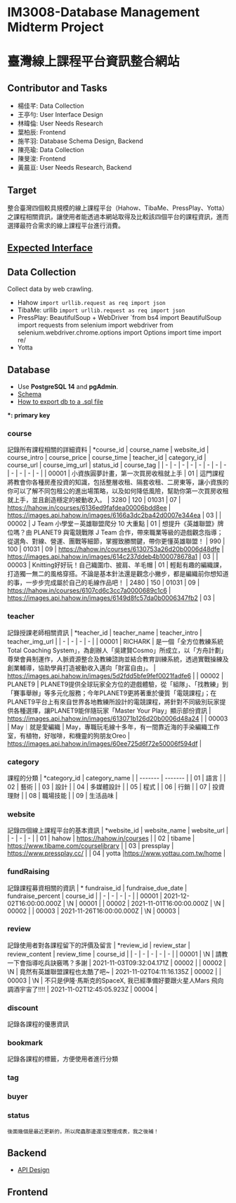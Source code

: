 # IM3008-Database Management Midterm Project
# 臺灣線上課程平台資訊整合網站

## Contributor and Tasks
* 楊佳芊: Data Collection
* 王亭勻: User Interface Design
* 林暐倫: User Needs Research
* 葉柏辰: Frontend
* 施芊羽: Database Schema Design, Backend
* 陳亮瑜: Data Collection
* 陳旻浚: Frontend
* 黃晨亘: User Needs Research, Backend

## Target
整合臺灣四個較具規模的線上課程平台（Hahow、TibaMe、PressPlay、Yotta）之課程相關資訊，讓使用者能透過本網站取得及比較該四個平台的課程資訊，進而選擇最符合需求的線上課程平台進行消費。

## [Expected Interface](https://drive.google.com/file/d/14wYfgA65QhYEDV0naj6it6fKj0nA_tJf/view)


## Data Collection
Collect data by web crawling.
* Hahow
`import urllib.request as req
import json
`
* TibaMe: urllib
`import urllib.request as req
import json
`
* PressPlay: BeautifulSoup + WebDriver
`from bs4 import BeautifulSoup
import requests
from selenium import webdriver
from selenium.webdriver.chrome.options import Options
import time
import re/
* Yotta


## Database
* Use **PostgreSQL 14** and **pgAdmin**.
* [Schema](https://docs.google.com/document/d/1AjMX5Hs602QL3lLvPsvIHbf54I3vYUznJEZKZNKioo8/edit)
* [How to export db to a .sql file](https://stackoverflow.com/questions/37984733/postgresql-database-export-to-sql-file)


**\*: primary key**
### course
記錄所有課程相關的詳細資料
| \*course_id | course_name | website_id | course_intro | course_price | course_time | teacher_id | category_id | course_url | course_img_url | status_id | course_tag | 
| - | - | - | - | - | - | - | - | - | - | - | - |
| 00001	| 小資族圓夢計畫，第一次買房收租就上手 | 01	| 這門課程將教會你各種房產投資的知識，包括整層收租、隔套收租、二房東等，讓小資族的你可以了解不同包租公的進出場策略，以及如何降低風險，幫助你第一次買房收租就上手，並且創造穩定的被動收入。 | 3280 | 120 | 01031 | 07 | https://hahow.in/courses/6136ed9fafdea00006bdd8ee | https://images.api.hahow.in/images/6166a3dc2ba42d0007e344ea | 03	 |
| 00002 | J Team 小學堂－英雄聯盟爬分 10 大重點 | 01 | 想提升《英雄聯盟》牌位嗎？由 PLANET9 與電競戰隊 J Team 合作，帶來職業等級的遊戲觀念指導；從選角、對線、營運、團戰等細節，掌握致勝關鍵，帶你更懂英雄聯盟！ | 990 | 100 | 01031 | 09 | https://hahow.in/courses/6130753a26d20b0006d48dfe | https://images.api.hahow.in/images/614c237ddeb4b100078678a1	 | 03 |
| 00003 | Knitting好好玩！自己織圍巾、披肩、羊毛帽 | 01 | 輕鬆有趣的編織課，打造獨一無二的風格穿搭。不論是基本針法還是觀念小撇步，都是編織前你想知道的事，一步步完成屬於自己的毛線作品吧！ | 2480 | 150 | 01031 | 09 | https://hahow.in/courses/6107cd6c3cc7a0000689c1c6 | https://images.api.hahow.in/images/6149d8fc57da0b0006347fb2 | 03	 |

### teacher
記錄授課老師相關資訊
| \*teacher_id | teacher_name | teacher_intro | teacher_img_url |
| - | - | - | - |
| 00001 | RICHARK | 是一個「全方位教練系統 Total Coaching System」，為創辦人「吳建賢Cosmo」所成立，以「方舟計劃」尊榮會員制運作，人脈資源整合及教練諮詢並結合教育訓練系統，透過實戰操練及創業輔導，協助學員打造被動收入邁向「財富自由」。 | https://images.api.hahow.in/images/5d2fdd5bfe9fef0021fadfe6 |
| 00002 | PLANET9 | PLANET9提供全球玩家全方位的遊戲體驗，從「組隊」、「找教練」到「賽事舉辦」等多元化服務；今年PLANET9更將著重於優質「電競課程」；在PLANET9平台上有來自世界各地教練所設計的電競課程，將針對不同級別玩家提供各種選擇，讓PLANET9能伴隨玩家「Master Your Play」顯示部份資訊 | https://images.api.hahow.in/images/613071b126d20b0006d48a24 | 
| 00003 | May｜就是愛編織 | May，專職玩毛線十多年，有一間靠近海的手染編織工作室，有植物，好咖啡，和機靈的狗朋友Oreo | https://images.api.hahow.in/images/60ee725d6f72e50006f594df | 


### category
課程的分類
| \*category_id | category_name |
| ------- | ------- |
| 01      | 語言     |
| 02      | 藝術     |
| 03      | 設計     |
| 04      | 多媒體設計 |
| 05      | 程式     |
| 06      | 行銷     |
| 07      | 投資理財  |
| 08      | 職場技能  |
| 09      | 生活品味  |

### website 
記錄四個線上課程平台的基本資訊
| \*website_id | website_name | website_url |
| - | - | - |
| 01 | hahow | https://hahow.in/courses |
| 02 | tibame | https://www.tibame.com/courselibrary |
| 03 | pressplay | https://www.pressplay.cc/ |
| 04 | yotta |https://www.yottau.com.tw/home |

### fundRaising
記錄課程募資相關的資訊
| \* fundraise_id | fundraise_due_date | fundraise_percent | course_id |
| - | - | - | - |
| 00001 | 2021-12-02T16:00:00.000Z | \N | 00001 |
| 00002 | 2021-11-01T16:00:00.000Z | \N | 00002 |
| 00003 | 2021-11-26T16:00:00.000Z | \N | 00003 |

### review
記錄使用者對各課程留下的評價及留言
| \*review_id | review_star | review_content | review_time | course_id |
| - | - | - | - | - |
| 00001	| \N | 請教一下會指導吃兵訣竅嗎？多謝 | 2021-11-03T09:32:04.171Z | 00002 |
| 00002	| \N | 竟然有英雄聯盟課程也太酷了吧~ | 2021-11-02T04:11:16.135Z | 00002 |
| 00003 | \N | 不只是伊隆·馬斯克的SpaceX, 我已經準備好要跟火星人Mars 飛向調酒宇宙了!!!! | 2021-11-02T12:45:05.923Z | 00004 |

### discount
記錄各課程的優惠資訊

### bookmark
記錄各課程的標籤，方便使用者進行分類

### tag

### buyer

### status

`後面幾個是最近更新的，所以爬蟲那邊還沒整理成表，我之後補！`

## Backend
* [API Design](https://hackmd.io/@K2V5EFQlTWCP33CWgxiuKg/Sy3baYQ8F/)

## Frontend
